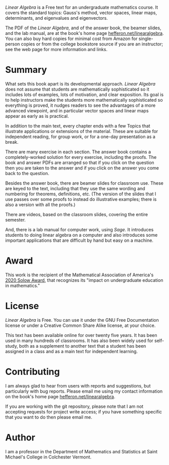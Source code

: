 _Linear Algebra_ is a Free text for an undergraduate mathematics course. It covers the standard topics: Gauss's method, vector spaces, linear maps, determinants, and eigenvalues and eigenvectors.

The PDF of the _Linear Algebra_, and of the answer book, the beamer slides, and the lab manual, are at the book's home page [hefferon.net/linearalgebra](https://hefferon.net/linearalgebra). You can also buy hard copies for minimal cost from Amazon for single-person copies or from the college bookstore source if you are an instructor; see the web page for more information and links.

# Summary

What sets this book apart is its developmental approach. _Linear Algebra_ does not assume that students are mathematically sophisticated so it includes lots of examples, lots of motivation, and clear exposition. Its goal is to help instructors make the students more mathematically sophisticated so everything is proved, it nudges readers to see the advantages of a more advanced viewpoint, and in particular vector spaces and linear maps appear as early as is practical.

In addition to the main text, every chapter ends with a few Topics that illustrate applications or extensions of the material. These are suitable for independent reading, for group work, or for a one-day presentation as a break.

There are many exercise in each section. The answer book contains a completely-worked solution for every exercise, including the proofs. The book and answer PDFs are arranged so that if you click on the question then you are taken to the answer and if you click on the answer you come back to the question.

Besides the answer book, there are beamer slides for classroom use. These are keyed to the text, including that they use the same wording and numbering for theorems, definitions, etc.  (The version of the slides that I use passes over some proofs to instead do illustrative examples; there is also a version with all the proofs.)

There are videos, based on the classroom slides, covering the entire semester.

And, there is a lab manual for computer work, using *Sage*. It introduces students to doing linear algebra on a computer and also introduces some important applications that are difficult by hand but easy on a machine.

# Award

This work is the recipient of the Mathematical Association of America's
[2020 Solow Award](https://www.maa.org/programs/maa-awards/writing-awards/daniel-solow-authors-award), that recognizes its
"impact on undergraduate education in mathematics."

# License

_Linear Algebra_ is Free. You can use it under the GNU Free Documentation license or  under a Creative Common Share Alike license, at your choice.

This text has been available online for over twenty five years. It has been used in many hundreds of classrooms. It has also been widely used for self-study, both as a supplement to another text that a student has been assigned in a class and as a main text for independent learning.


# Contributing

I am always glad to hear from users with reports and suggestions, but particularly with bug reports. 
Please email me using my contact information on the book's home page [hefferon.net/linearalgebra](https://hefferon.net/linearalgebra).

If you are working with the git repository, please note that I am not accepting requests for project write access; if you have something specific that you want to do then please email me.


# Author

I am a professor in the Department of Mathematics and Statistics at Saint Michael's College in Colchester Vermont.



